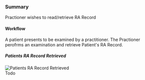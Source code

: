 ### Summary

<p>Practioner wishes to read/retrieve RA Record</p>    

#### Workflow

A patient presents to be examined by a practitioner. The Practioner perofrms an examination and retrieve Patient's RA Record.

##### Patients RA Record Retrieved

<div>
    <img style="max-width: 70%" alt="Patients RA Record Retrieved" src="retrieve-condition.drawio.png"/>
</div>Todo

